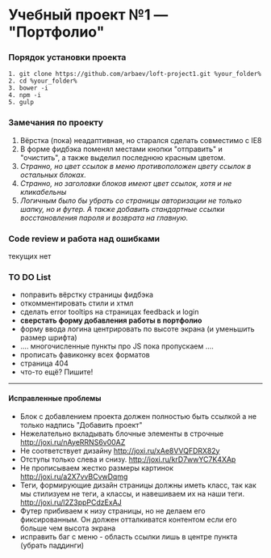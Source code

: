 # Учебный проект №1 — "Портфолио"

### Порядок установки проекта

	1. git clone https://github.com/arbaev/loft-project1.git %your_folder%
	2. cd %your_folder%
	3. bower -i
	4. npm -i
	5. gulp

### Замечания по проекту
1. Вёрстка (пока) неадаптивная, но старался сделать совместимо с IE8
2. В форме фидбэка поменял местами кнопки "отправить" и "очистить", а также выделил последнюю красным цветом.
3. *Странно, но цвет ссылок в меню противоположен цвету ссылок в остальных блоках.*
4. *Странно, но заголовки блоков имеют цвет ссылок, хотя и не кликабельны*
5. *Логичным было бы убрать со страницы авторизации не только шапку, но и футер. А также добавить стандартные ссылки восстановления пароля и возврата на главную.*

### Code review и работа над ошибками
текущих нет

### TO DO List
* поправить вёрстку страницы фидбэка
* откомментировать стили и хтмл
* сделать error tooltips на страницах feedback и login
* **сверстать форму добавления работы в портфолио**
* форму ввода логина центрировать по высоте экрана (и уменьшить размер шрифта)
* .... многочисленные пункты про JS пока пропускаем ....
* прописать фавиконку всех форматов
* страница 404
* что-то ещё? Пишите!

***

#### Исправленные проблемы
+ Блок с добавлением проекта должен полностью быть ссылкой а не только надпись "Добавить проект"
+ Нежелательно вкладывать блочные элементы в строчные <http://joxi.ru/nAyeRRNS6v00AZ>
+ Не соответствует дизайну  <http://joxi.ru/xAe8VVQFDRX82y>
+ Отступы только слева и снизу. <http://joxi.ru/krD7wwYC7K4XAp>
+ Не прописываем жестко размеры картинок  <http://joxi.ru/a2X7vvBCvwDqmg>
+ Теги, формирующие дизайн страницы должны иметь класс, так как мы стилизуем не теги, а классы, и навешиваем их на наши теги.  <http://joxi.ru/l2Z3ppPCdzExAJ>
+ Футер прибиваем к низу страницы, но не делаем его фиксированным. Он должен отталкиватся контентом если его больше чем высота экрана
+ исправить баг с меню - область ссылки лишь в центре пункта (убрать паддинги)

